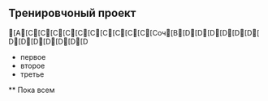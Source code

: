 ## Тренировчоный проект
[A[C[C[C[C[C[C[C[C[C[C[Cоч[B[D[D[D[D[D[D[D[D[D[D[D[D[D

* первое
* второе
* третье

** Пока всем

